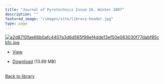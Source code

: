 ```yaml
---
title: "Journal of Pyrotechnics Issue 26, Winter 2007"
description: ""
featured_image: "/images/site/library-header.jpg"
type: page
---
```


<a href="https://drive.google.com/uc?export=view&id=15VG_8wuHQi7GWPJpAg71EZUL5NM9jIy1" target="_blank">![a2d8710fae66b0afc4407a3d6d565f98ef4dde13ef50e063030f77dabf85cb1c.jpg](https://drive.google.com/uc?export=view&id=1OxPReBIqgZXzudhEH2c7HuQSJq7M2G-f)</a>
* <a href="https://drive.google.com/uc?export=view&id=15VG_8wuHQi7GWPJpAg71EZUL5NM9jIy1" target="_blank">View</a>

* [Download](https://drive.google.com/uc?export=download&id=15VG_8wuHQi7GWPJpAg71EZUL5NM9jIy1) (13.89 MB)

<br />[Back to library](/library/)
